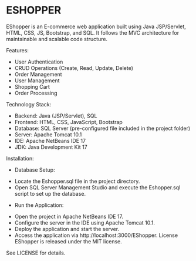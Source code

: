 # ESHOPPER

EShopper is an E-commerce web application built using Java JSP/Servlet, HTML, CSS, JS, Bootstrap, and SQL. It follows the MVC architecture for maintainable and scalable code structure.

Features:
- User Authentication
- CRUD Operations (Create, Read, Update, Delete)
- Order Management
- User Management
- Shopping Cart
- Order Processing

Technology Stack:
- Backend: Java (JSP/Servlet), SQL
- Frontend: HTML, CSS, JavaScript, Bootstrap
- Database: SQL Server (pre-configured file included in the project folder)
- Server: Apache Tomcat 10.1
- IDE: Apache NetBeans IDE 17
- JDK: Java Development Kit 17

Installation:
- Database Setup:
+ Locate the Eshopper.sql file in the project directory.
+ Open SQL Server Management Studio and execute the Eshopper.sql script to set up the database.
- Run the Application:
+ Open the project in Apache NetBeans IDE 17.
+ Configure the server in the IDE using Apache Tomcat 10.1.
+ Deploy the application and start the server.
+ Access the application via http://localhost:3000/EShopper.
License
EShopper is released under the MIT license.

See LICENSE for details.








